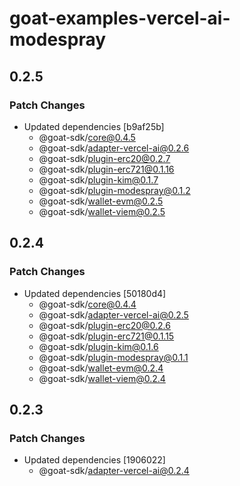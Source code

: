 # goat-examples-vercel-ai-modespray

## 0.2.5

### Patch Changes

- Updated dependencies [b9af25b]
  - @goat-sdk/core@0.4.5
  - @goat-sdk/adapter-vercel-ai@0.2.6
  - @goat-sdk/plugin-erc20@0.2.7
  - @goat-sdk/plugin-erc721@0.1.16
  - @goat-sdk/plugin-kim@0.1.7
  - @goat-sdk/plugin-modespray@0.1.2
  - @goat-sdk/wallet-evm@0.2.5
  - @goat-sdk/wallet-viem@0.2.5

## 0.2.4

### Patch Changes

- Updated dependencies [50180d4]
  - @goat-sdk/core@0.4.4
  - @goat-sdk/adapter-vercel-ai@0.2.5
  - @goat-sdk/plugin-erc20@0.2.6
  - @goat-sdk/plugin-erc721@0.1.15
  - @goat-sdk/plugin-kim@0.1.6
  - @goat-sdk/plugin-modespray@0.1.1
  - @goat-sdk/wallet-evm@0.2.4
  - @goat-sdk/wallet-viem@0.2.4

## 0.2.3

### Patch Changes

- Updated dependencies [1906022]
  - @goat-sdk/adapter-vercel-ai@0.2.4

